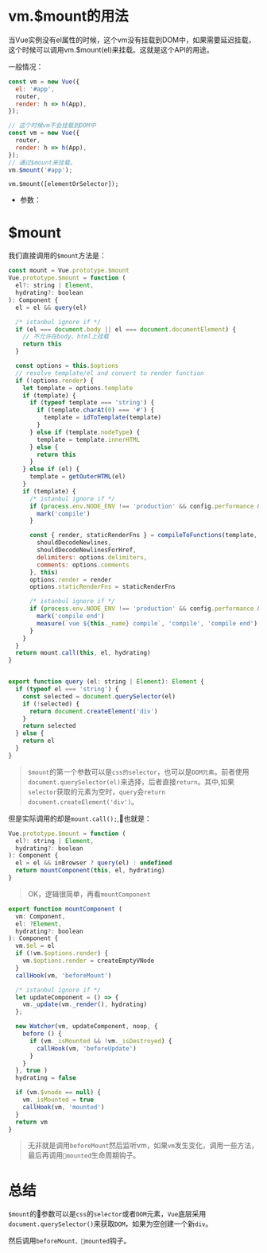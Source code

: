 # vm.$mount的用法
当Vue实例没有el属性的时候，这个vm没有挂载到DOM中，如果需要延迟挂载，这个时候可以调用vm.$mount(el)来挂载。这就是这个API的用途。

一般情况：
```js
const vm = new Vue({
  el: '#app',
  router,
  render: h => h(App),
});
```

```js
// 这个时候vm不会挂载到DOM中
const vm = new Vue({
  router,
  render: h => h(App),
});
// 通过$mount来挂载。
vm.$mount('#app');
```
`vm.$mount([elementOrSelector]);`
+ 参数：

# $mount
我们直接调用的`$mount`方法是：
```js
const mount = Vue.prototype.$mount
Vue.prototype.$mount = function (
  el?: string | Element,
  hydrating?: boolean
): Component {
  el = el && query(el)

  /* istanbul ignore if */
  if (el === document.body || el === document.documentElement) {
    // 不允许在body、html上挂载
    return this
  }

  const options = this.$options
  // resolve template/el and convert to render function
  if (!options.render) {
    let template = options.template
    if (template) {
      if (typeof template === 'string') {
        if (template.charAt(0) === '#') {
          template = idToTemplate(template)
        }
      } else if (template.nodeType) {
        template = template.innerHTML
      } else {
        return this
      }
    } else if (el) {
      template = getOuterHTML(el)
    }
    if (template) {
      /* istanbul ignore if */
      if (process.env.NODE_ENV !== 'production' && config.performance && mark) {
        mark('compile')
      }

      const { render, staticRenderFns } = compileToFunctions(template, {
        shouldDecodeNewlines,
        shouldDecodeNewlinesForHref,
        delimiters: options.delimiters,
        comments: options.comments
      }, this)
      options.render = render
      options.staticRenderFns = staticRenderFns

      /* istanbul ignore if */
      if (process.env.NODE_ENV !== 'production' && config.performance && mark) {
        mark('compile end')
        measure(`vue ${this._name} compile`, 'compile', 'compile end')
      }
    }
  }
  return mount.call(this, el, hydrating)
}


export function query (el: string | Element): Element {
  if (typeof el === 'string') {
    const selected = document.querySelector(el)
    if (!selected) {
      return document.createElement('div')
    }
    return selected
  } else {
    return el
  }
}
```
> `$mount`的第一个参数可以是`css的selector`，也可以是`DOM元素`。前者使用`document.querySelector(el)`来选择，后者直接`return`。其中,如果`selector`获取的元素为空时，`query`会`return document.createElement('div')`。

但是实际调用的却是`mount.call();`,也就是：

```js
Vue.prototype.$mount = function (
  el?: string | Element,
  hydrating?: boolean
): Component {
  el = el && inBrowser ? query(el) : undefined
  return mountComponent(this, el, hydrating)
}
```
> OK，逻辑很简单，再看`mountComponent`

```js
export function mountComponent (
  vm: Component,
  el: ?Element,
  hydrating?: boolean
): Component {
  vm.$el = el
  if (!vm.$options.render) {
    vm.$options.render = createEmptyVNode
  }
  callHook(vm, 'beforeMount')

  /* istanbul ignore if */
  let updateComponent = () => {
    vm._update(vm._render(), hydrating)
  };

  new Watcher(vm, updateComponent, noop, {
    before () {
      if (vm._isMounted && !vm._isDestroyed) {
        callHook(vm, 'beforeUpdate')
      }
    }
  }, true )
  hydrating = false

  if (vm.$vnode == null) {
    vm._isMounted = true
    callHook(vm, 'mounted')
  }
  return vm
}
```
> 无非就是调用`beforeMount`然后监听vm，如果`vm`发生变化，调用一些方法，最后再调用`mounted`生命周期钩子。

# 总结
`$mount`的参数可以是`css`的`selector`或者`DOM`元素，`Vue`底层采用`document.querySelector()`来获取`DOM`，如果为空创建一个新`div`。

然后调用`beforeMount、mounted`钩子。